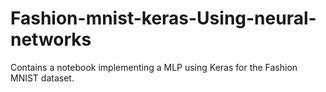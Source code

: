 # Fashion-mnist-keras-Using-neural-networks
Contains a notebook implementing a MLP using Keras for the Fashion MNIST dataset.
